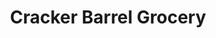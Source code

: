 ---
title: "Cracker Barrel Grocery"
url: /granite-shoals/cracker-barrel-grocery/
shop: Lebensmittel
---